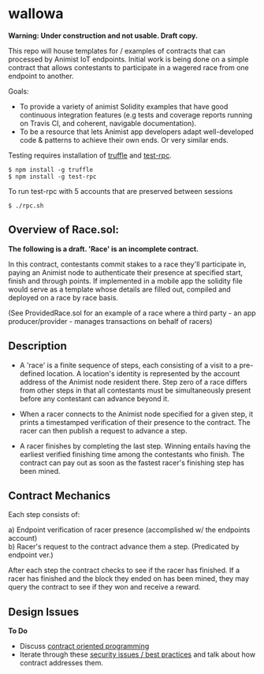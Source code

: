 # wallowa
**Warning: Under construction and not usable. Draft copy.**

This repo will house templates for / examples of contracts that can processed by Animist IoT endpoints. Initial work is being done on a simple contract that allows contestants to participate in a wagered race from one endpoint to another.

Goals: 

+ To provide a variety of animist Solidity examples that have good continuous integration features (e.g tests and coverage reports running on Travis CI,  and coherent, navigable documentation). 
+ To be a resource that lets Animist app developers adapt well-developed code & patterns to achieve their own ends. Or very similar ends. 

Testing requires installation of [truffle](https://github.com/ConsenSys/truffle) and [test-rpc](https://github.com/ethereumjs/testrpc).

```
$ npm install -g truffle
$ npm install -g test-rpc
```

To run test-rpc with 5 accounts that are preserved between sessions

```
$ ./rpc.sh
```

## Overview of Race.sol:  

**The following is a draft. 'Race' is an incomplete contract.**

In this contract, contestants commit stakes to a race they'll participate in, paying an Animist node to authenticate their presence at specified start, finish and through points. If implemented in a mobile app the solidity file would serve as a template whose details are filled out, compiled and deployed on a race by race basis. 

(See ProvidedRace.sol for an example of a race where a third party - an app producer/provider - manages transactions on behalf of racers)

## Description 

+ A 'race' is a finite sequence of steps, each consisting of a visit to a pre-defined location. A location's identity is represented by the account address of the Animist node resident there. Step zero of a race differs from other steps in that all contestants must be simultaneously present before any contestant can advance beyond it. 

+ When a racer connects to the Animist node specified for a given step, it prints a timestamped verification of their presence to the contract. The racer can then publish a request to advance a step.  

+ A racer finishes by completing the last step. Winning entails having the earliest verified finishing time among the contestants who finish. The contract can pay out as soon as the fastest racer's finishing step has been mined. 


## Contract Mechanics

Each step consists of: 

a) Endpoint verification of racer presence (accomplished w/ the endpoints account)  
b) Racer's request to the contract advance them a step. (Predicated by endpoint ver.)

After each step the contract checks to see if the racer has finished. If a racer has finished and the block they ended on has been mined, they may query the contract to see if they won and receive a reward.

## Design Issues

**To Do**

+ Discuss [contract oriented programming](https://medium.com/@gavofyork/condition-orientated-programming-969f6ba0161a#.vh880g6mw)
+ Iterate through these [security issues / best practices](https://github.com/ConsenSys/smart-contract-best-practices) and talk about how contract addresses them.


